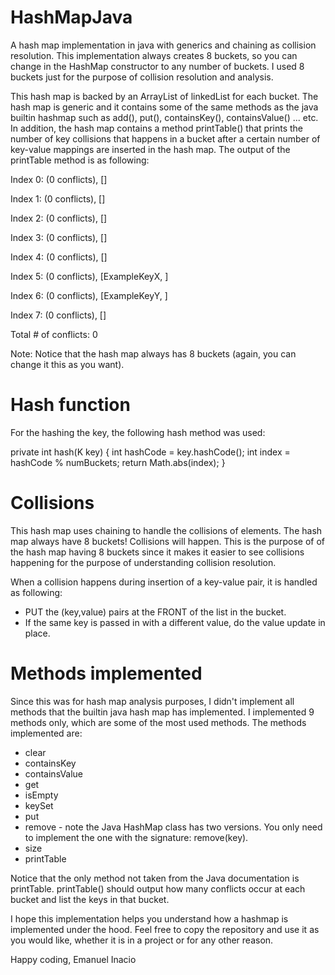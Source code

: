 # HashMapJava
A hash map implementation in java with generics and chaining as collision resolution.
This implementation always creates 8 buckets, so you can change in the HashMap constructor to 
any number of buckets. I used 8 buckets just for the purpose of collision resolution and analysis.

This hash map is backed by an ArrayList of linkedList for each bucket. The hash map is generic and it
contains some of the same methods as the java builtin hashmap such as add(), put(), containsKey(),
containsValue() ... etc. In addition, the hash map contains a method printTable() that prints the number of key collisions that
happens in a bucket after a certain number of key-value mappings are inserted in the hash map. The output of the printTable
method is as following:

Index 0: (0 conflicts), []

Index 1: (0 conflicts), []

Index 2: (0 conflicts), []

Index 3: (0 conflicts), []

Index 4: (0 conflicts), []

Index 5: (0 conflicts), [ExampleKeyX, ]

Index 6: (0 conflicts), [ExampleKeyY, ]

Index 7: (0 conflicts), []

Total # of conflicts: 0

Note: Notice that the hash map always has 8 buckets (again, you can change it this as you want).

# Hash function

For the hashing the key, the following hash method was used:

private int hash(K key) {
  int hashCode = key.hashCode();
  int index = hashCode % numBuckets;
  return Math.abs(index);
}

# Collisions

This hash map uses chaining to handle the collisions of elements. The hash map always
have 8 buckets! Collisions will happen. This is the purpose of of the hash map having 8 buckets
since it makes it easier to see collisions happening for the purpose of understanding collision
resolution.

When a collision happens during insertion of a key-value pair, it is handled as following:

- PUT the (key,value) pairs at the FRONT of the list in the bucket.
- If the same key is passed in with a different value, do the value update in place.

# Methods implemented

Since this was for hash map analysis purposes, I didn't implement all methods that the builtin java
hash map has implemented. I implemented 9 methods only, which are some of the most used methods. 
The methods implemented are:

- clear
- containsKey
- containsValue
- get
- isEmpty
- keySet
- put
- remove - note the Java HashMap class has two versions. You only need to implement
the one with the signature: remove(key).
- size
- printTable

Notice that the only method not taken from the Java documentation is printTable. printTable() should
output how many conflicts occur at each bucket and list the keys in that bucket.

I hope this implementation helps you understand how a hashmap is implemented under the hood.
Feel free to copy the repository and use it as you would like, whether it is in a project
or for any other reason.

Happy coding,
Emanuel Inacio
